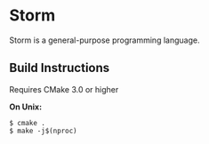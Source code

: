 # Storm
Storm is a general-purpose programming language.

## Build Instructions

Requires CMake 3.0 or higher

**On Unix:**
```
$ cmake .
$ make -j$(nproc)
```